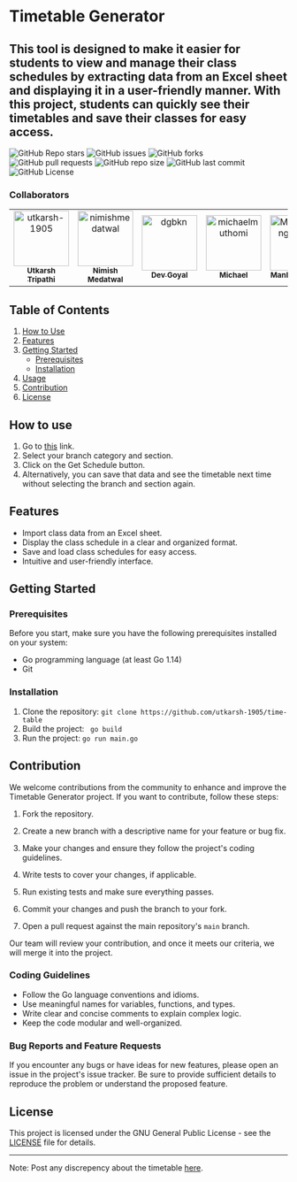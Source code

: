 # Timetable Generator

## This tool is designed to make it easier for students to view and manage their class schedules by extracting data from an Excel sheet and displaying it in a user-friendly manner. With this project, students can quickly see their timetables and save their classes for easy access.

![GitHub Repo stars](https://img.shields.io/github/stars/utkarsh-1905/time-table?style=social)
![GitHub issues](https://img.shields.io/github/issues/utkarsh-1905/time-table)
![GitHub forks](https://img.shields.io/github/forks/utkarsh-1905/time-table?style=social)
![GitHub pull requests](https://img.shields.io/github/issues-pr/utkarsh-1905/time-table)
![GitHub repo size](https://img.shields.io/github/repo-size/utkarsh-1905/time-table)
![GitHub last commit](https://img.shields.io/github/last-commit/utkarsh-1905/time-table)
![GitHub License](https://img.shields.io/github/license/utkarsh-1905/time-table)

### Collaborators

<!-- readme: utkarsh-1905,nimishmedatwal,dgbkn,SmartKapila,contributors -start -->
<table>
<tr>
    <td align="center">
        <a href="https://github.com/utkarsh-1905">
            <img src="https://avatars.githubusercontent.com/u/83540694?v=4" width="100;" alt="utkarsh-1905"/>
            <br />
            <sub><b>Utkarsh Tripathi</b></sub>
        </a>
    </td>
    <td align="center">
        <a href="https://github.com/nimishmedatwal">
            <img src="https://avatars.githubusercontent.com/u/91622060?v=4" width="100;" alt="nimishmedatwal"/>
            <br />
            <sub><b>Nimish Medatwal</b></sub>
        </a>
    </td>
    <td align="center">
        <a href="https://github.com/dgbkn">
            <img src="https://avatars.githubusercontent.com/u/65810521?v=4" width="100;" alt="dgbkn"/>
            <br />
            <sub><b>Dev Goyal</b></sub>
        </a>
    </td>
    <td align="center">
        <a href="https://github.com/michaelmuthomi">
            <img src="https://avatars.githubusercontent.com/u/108736931?v=4" width="100;" alt="michaelmuthomi"/>
            <br />
            <sub><b>Michael</b></sub>
        </a>
    </td>
    <td align="center">
        <a href="https://github.com/MankiratSingh1315">
            <img src="https://avatars.githubusercontent.com/u/120726854?v=4" width="100;" alt="MankiratSingh1315"/>
            <br />
            <sub><b>Mankirat Singh</b></sub>
        </a>
    </td>
    <td align="center">
        <a href="https://github.com/yashrajpahwa">
            <img src="https://avatars.githubusercontent.com/u/59451283?v=4" width="100;" alt="yashrajpahwa"/>
            <br />
            <sub><b>Yashraj Pahwa</b></sub>
        </a>
    </td>
    </tr>
</table>
<!-- readme: utkarsh-1905,nimishmedatwal,dgbkn,contributors -end -->

## Table of Contents

1. [How to Use](#how-to-use)
1. [Features](#features)
1. [Getting Started](#getting-started)
   - [Prerequisites](#prerequisites)
   - [Installation](#installation)
1. [Usage](#usage)
1. [Contribution](#contribution)
1. [License](#license)

## How to use

1. Go to [this](https://timetable.mlsctiet.com) link.
2. Select your branch category and section.
3. Click on the Get Schedule button.
4. Alternatively, you can save that data and see the timetable next time without selecting the branch and section again.

## Features

- Import class data from an Excel sheet.
- Display the class schedule in a clear and organized format.
- Save and load class schedules for easy access.
- Intuitive and user-friendly interface.

## Getting Started

### Prerequisites

Before you start, make sure you have the following prerequisites installed on your system:

- Go programming language (at least Go 1.14)
- Git

### Installation

1. Clone the repository: `git clone https://github.com/utkarsh-1905/time-table`
2. Build the project: ` go build`
3. Run the project: `go run main.go`

## Contribution

We welcome contributions from the community to enhance and improve the Timetable Generator project. If you want to contribute, follow these steps:

1. Fork the repository.

2. Create a new branch with a descriptive name for your feature or bug fix.

3. Make your changes and ensure they follow the project's coding guidelines.

4. Write tests to cover your changes, if applicable.

5. Run existing tests and make sure everything passes.

6. Commit your changes and push the branch to your fork.

7. Open a pull request against the main repository's `main` branch.

Our team will review your contribution, and once it meets our criteria, we will merge it into the project.

### Coding Guidelines

- Follow the Go language conventions and idioms.
- Use meaningful names for variables, functions, and types.
- Write clear and concise comments to explain complex logic.
- Keep the code modular and well-organized.

### Bug Reports and Feature Requests

If you encounter any bugs or have ideas for new features, please open an issue in the project's issue tracker. Be sure to provide sufficient details to reproduce the problem or understand the proposed feature.

## License

This project is licensed under the GNU General Public License - see the [LICENSE](LICENSE) file for details.

---

Note: Post any discrepency about the timetable [here](https://github.com/utkarsh-1905/time-table/discussions/12).

